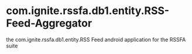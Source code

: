 # com.ignite.rssfa.db1.entity.RSS-Feed-Aggregator
the com.ignite.rssfa.db1.entity.RSS Feed android application for the RSSFA suite
